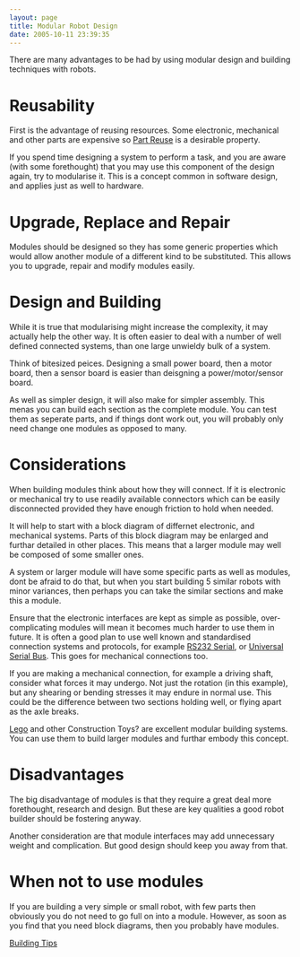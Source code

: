 ```yaml
---
layout: page
title: Modular Robot Design
date: 2005-10-11 23:39:35
---
```

<p>There are many advantages to be had by using modular design and building techniques with robots.
</p>
<h1  id="Reusability">Reusability</h1>
<p>First is the advantage of reusing resources. Some electronic, mechanical and other parts are expensive so <a class="wiki" href="/wiki/part_reuse.html" title="Part Reuse">Part Reuse</a> is a desirable property.
</p>
<p>If you spend time designing a system to perform a task, and you are aware (with some forethought) that you may use this component of the design again, try to modularise it. This is a concept common in software design, and applies just as well to hardware.
</p>
<h1  id="Upgrade_Replace_and_Repair">Upgrade, Replace and Repair</h1>
<p>Modules should be designed so they has some generic properties which would allow another module of a different kind to be substituted. This allows you to upgrade, repair and modify modules easily.
</p>
<h1  id="Design_and_Building">Design and Building</h1>
<p>While it is true that modularising might increase the complexity, it may actually help the other way. It is often easier to deal with a number of well defined connected systems, than one large unwieldy bulk of a system.
</p>
<p>Think of bitesized peices. Designing a small power board, then a motor board, then a sensor board is easier than deisgning a power/motor/sensor board.
</p>
<p>As well as simpler design, it will also make for simpler assembly. This menas you can build each section as the complete module. You can test them as seperate parts, and if things dont work out, you will probably only need change one modules as opposed to many.
</p>
<h1  id="Considerations">Considerations</h1>
<p>When building modules think about how they will connect. If it is electronic or mechanical try to use readily available connectors which can be easily disconnected provided they have enough friction to hold when needed.
</p>
<p>It will help to start with a block diagram of differnet electronic, and mechanical systems. Parts of this block diagram may be enlarged and furthar detailed in other places. This means that a larger module may well be composed of some smaller ones.
</p>
<p>A system or larger module will have some specific parts as well as modules, dont be afraid to do that, but when you start building 5 similar robots with minor variances, then perhaps you can take the similar sections and make this a module.
</p>
<p>Ensure that the electronic interfaces are kept as simple as possible, over-complicating modules will mean it becomes much harder to use them in future. It is often a good plan to use well known and standardised connection systems and protocols, for example <a class="wiki" href="/wiki/serial_data_stream.html" title="Serial Data Stream">RS232 Serial</a>, or <a class="wiki" href="/wiki/universal_serial_bus.html" title="Universal Serial Bus">Universal Serial Bus</a>. This goes for mechanical connections too.
</p>
<p>If you are making a mechanical connection, for example a driving shaft, consider what forces it may undergo. Not just the rotation (in this example), but any shearing or bending stresses it may endure in normal use. This could be the difference between two sections holding well, or flying apart as the axle breaks.
</p>
<p><a class="wiki" href="/wiki/lego.html" title="The best known construction toy">Lego</a> and other Construction Toys<a class="wiki wikinew for-review" title="Create page: Construction Toys">?</a> are excellent modular building systems. You can use them to build larger modules and furthar embody this concept.
</p>
<h1  id="Disadvantages">Disadvantages</h1>
<p>The big disadvantage of modules is that they require a great deal more forethought, research and design. But these are key qualities a good robot builder should be fostering anyway.
</p>
<p>Another consideration are that module interfaces may add unnecessary weight and complication. But good design should keep you away from that.
</p>
<h1  id="When_not_to_use_modules">When not to use modules</h1>
<p>If you are building a very simple or small robot, with few parts then obviously you do not need to go full on into a module. However, as soon as you find that you need block diagrams, then you probably have modules.
</p>
<p><a class="wiki" href="/wiki/building_tips.html" title="Hints and helpers for actually building robots, and other stuff.">Building Tips</a>
</p>

